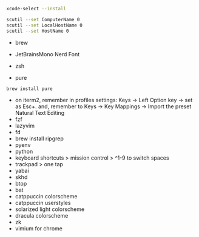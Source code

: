 ```sh
xcode-select --install
```

```sh
scutil --set ComputerName 0
scutil --set LocalHostName 0
scutil --set HostName 0
```

- brew

- JetBrainsMono Nerd Font
- zsh
- pure

```zsh
brew install pure
```

- on iterm2, remember in profiles settings: Keys -> Left Option key -> set as Esc+. and,
remember to Keys -> Key Mappings -> Import the preset Natural Text Editing
- fzf
- lazyvim
- fd
- brew install ripgrep
- pyenv
- python
- keyboard shortcuts > mission control > ^1-9 to switch spaces
- trackpad > one tap
- yabai
- skhd
- btop
- bat
- catppuccin colorscheme
- catppuccin userstyles
- solarized light colorscheme
- dracula colorscheme
- zk
- vimium for chrome
